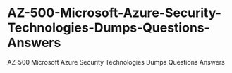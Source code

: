 # AZ-500-Microsoft-Azure-Security-Technologies-Dumps-Questions-Answers
AZ-500 Microsoft Azure Security Technologies Dumps Questions Answers
